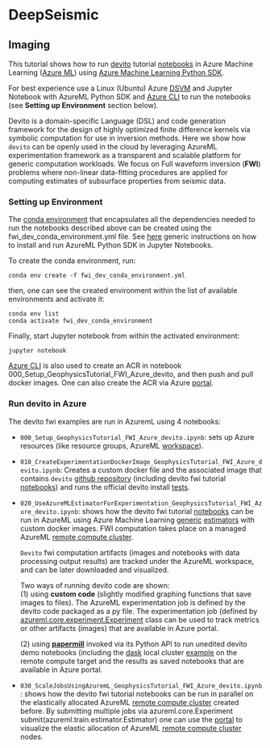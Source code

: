 # DeepSeismic

## Imaging

This tutorial shows how to run [devito](https://www.devitoproject.org/) tutorial [notebooks](https://github.com/opesci/devito/tree/master/examples/seismic/tutorials) in Azure Machine Learning ([Azure ML](https://docs.microsoft.com/en-us/azure/machine-learning/)) using [Azure Machine Learning Python SDK](https://docs.microsoft.com/en-us/azure/machine-learning/service/tutorial-1st-experiment-sdk-setup).   
  
For best experience use a Linux (Ubuntu) Azure [DSVM](https://docs.microsoft.com/en-us/azure/machine-learning/data-science-virtual-machine/dsvm-ubuntu-intro) and Jupyter Notebook with AzureML Python SDK and [Azure CLI](https://docs.microsoft.com/en-us/cli/azure/install-azure-cli?view=azure-cli-latest) to run the notebooks (see __Setting up Environment__ section below).  

Devito is a domain-specific Language (DSL) and code generation framework for the design of highly optimized finite difference kernels via symbolic computation for use in inversion methods. Here we show how ```devito``` can be openly used in the cloud by leveraging AzureML experimentation framework as a transparent and scalable platform for generic computation workloads. We focus on Full waveform inversion (__FWI__) problems where non-linear data-fitting procedures are applied for computing  estimates of subsurface properties from seismic data.   

 
### Setting up Environment

The [conda environment](https://docs.conda.io/projects/conda/en/latest/user-guide/concepts/environments.html) that encapsulates all the dependencies needed to run the notebooks described above can be created using the fwi_dev_conda_environment.yml file. See [here](https://github.com/Azure/MachineLearningNotebooks/blob/master/NBSETUP.md) generic instructions on how to install and run AzureML Python SDK in Jupyter Notebooks.

To create the conda environment, run:
```
conda env create -f fwi_dev_conda_environment.yml

```

then, one can see the created environment within the list of available environments and activate it:
```
conda env list
conda activate fwi_dev_conda_environment
```

Finally, start Jupyter notebook from within the activated environment:
```
jupyter notebook
```

[Azure CLI](https://docs.microsoft.com/en-us/cli/azure/install-azure-cli?view=azure-cli-latest) is also used to create an ACR in notebook 000_Setup_GeophysicsTutorial_FWI_Azure_devito, and then push and pull docker images. One can also create the ACR via Azure [portal](https://azure.microsoft.com/).

### Run devito in Azure
The devito fwi examples are run in AzuremL using 4 notebooks:
 - ```000_Setup_GeophysicsTutorial_FWI_Azure_devito.ipynb```: sets up Azure resources (like resource groups, AzureML [workspace](https://docs.microsoft.com/en-us/azure/machine-learning/service/how-to-manage-workspace)). 
 - ```010_CreateExperimentationDockerImage_GeophysicsTutorial_FWI_Azure_devito.ipynb```: Creates a custom docker file and the associated image that contains ```devito``` [github repository](https://github.com/opesci/devito.git) (including devito fwi tutorial [notebooks](https://github.com/opesci/devito/tree/master/examples/seismic/tutorials)) and runs the official devito install [tests](https://github.com/opesci/devito/tree/master/tests). 
 - ```020_UseAzureMLEstimatorForExperimentation_GeophysicsTutorial_FWI_Azure_devito.ipynb```: shows how the devito fwi tutorial [notebooks](https://github.com/opesci/devito/tree/master/examples/seismic/tutorials) can be run in AzureML using Azure Machine Learning [generic](https://docs.microsoft.com/en-us/python/api/azureml-train-core/azureml.train.estimator?view=azure-ml-py) [estimators](https://docs.microsoft.com/en-us/azure/machine-learning/service/how-to-train-ml-models) with custom docker images. FWI computation takes place on a managed AzureML [remote compute cluster](https://docs.microsoft.com/en-us/azure/machine-learning/service/how-to-set-up-training-targets).  
 
   ```Devito``` fwi computation artifacts (images and notebooks with data processing output results) are tracked under the AzureML workspace, and can be later downloaded and visualized.   
  
   Two ways of running devito code are shown:  
    (1) using __custom code__ (slightly modified graphing functions that save images to files). The AzureML experimentation job is defined by the devito code packaged as a py file. The experimentation job (defined by [azureml.core.experiment.Experiment](https://docs.microsoft.com/en-us/python/api/azureml-core/azureml.core.experiment.experiment?view=azure-ml-py) class can be used to track metrics or other artifacts (images) that are available in Azure portal.   
    
    (2) using [__papermill__](https://github.com/nteract/papermill) invoked via its Python API to run unedited devito demo notebooks (including the  [dask](https://dask.org/) local cluster [example](https://github.com/opesci/devito/blob/master/examples/seismic/tutorials/04_dask.ipynb) on the remote compute target and the results as saved notebooks that are available in Azure portal.  
    
 - ```030_ScaleJobsUsingAzuremL_GeophysicsTutorial_FWI_Azure_devito.ipynb```: shows how the devito fwi tutorial notebooks can be run in parallel on the elastically allocated AzureML [remote compute cluster](https://docs.microsoft.com/en-us/azure/machine-learning/service/how-to-set-up-training-targets) created before. By submitting multiple jobs via azureml.core.Experiment submit(azureml.train.estimator.Estimator) one can use the [portal](https://portal.azure.com) to visualize the elastic allocation of AzureML [remote compute cluster](https://docs.microsoft.com/en-us/azure/machine-learning/service/how-to-set-up-training-targets) nodes. 
 

